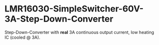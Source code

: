 # LMR16030-SimpleSwitcher-60V-3A-Step-Down-Converter

Step-Down-Converter with **real** 3A continuous output current, low heating IC (cooled @ 3A).
